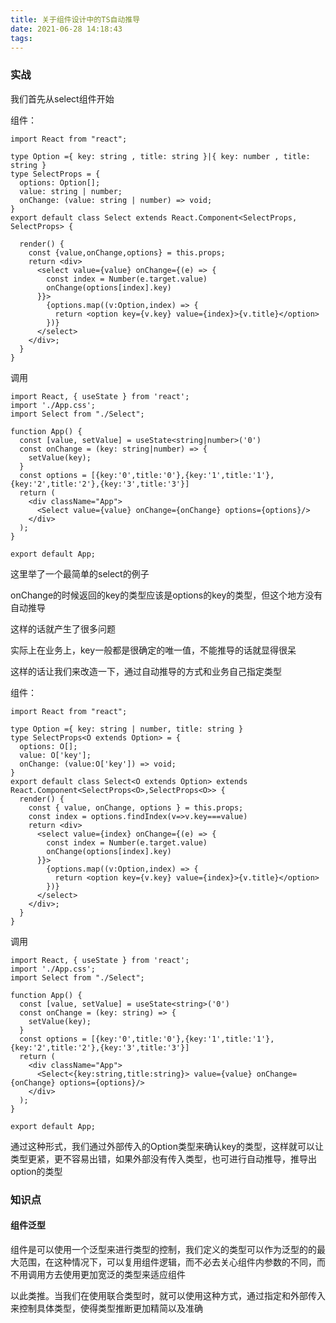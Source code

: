 ```yaml
---
title: 关于组件设计中的TS自动推导
date: 2021-06-28 14:18:43
tags:
---
```


### 实战

我们首先从select组件开始

组件：

```
import React from "react";

type Option ={ key: string , title: string }|{ key: number , title: string }
type SelectProps = {
  options: Option[];
  value: string | number;
  onChange: (value: string | number) => void;
}
export default class Select extends React.Component<SelectProps, SelectProps> {

  render() {
    const {value,onChange,options} = this.props;
    return <div>
      <select value={value} onChange={(e) => {
        const index = Number(e.target.value)
        onChange(options[index].key)
      }}>
        {options.map((v:Option,index) => {
          return <option key={v.key} value={index}>{v.title}</option>
        })}
      </select>
    </div>;
  }
}
```

调用

```
import React, { useState } from 'react';
import './App.css';
import Select from "./Select";

function App() {
  const [value, setValue] = useState<string|number>('0')
  const onChange = (key: string|number) => {
    setValue(key);
  }
  const options = [{key:'0',title:'0'},{key:'1',title:'1'},{key:'2',title:'2'},{key:'3',title:'3'}]
  return (
    <div className="App">
      <Select value={value} onChange={onChange} options={options}/>
    </div>
  );
}

export default App;
```

这里举了一个最简单的select的例子

onChange的时候返回的key的类型应该是options的key的类型，但这个地方没有自动推导

这样的话就产生了很多问题

实际上在业务上，key一般都是很确定的唯一值，不能推导的话就显得很呆

这样的话让我们来改造一下，通过自动推导的方式和业务自己指定类型

组件：

```
import React from "react";

type Option ={ key: string | number, title: string }
type SelectProps<O extends Option> = {
  options: O[];
  value: O['key'];
  onChange: (value:O['key']) => void;
}
export default class Select<O extends Option> extends React.Component<SelectProps<O>,SelectProps<O>> {
  render() {
    const { value, onChange, options } = this.props;
    const index = options.findIndex(v=>v.key===value)
    return <div>
      <select value={index} onChange={(e) => {
        const index = Number(e.target.value)
        onChange(options[index].key)
      }}>
        {options.map((v:Option,index) => {
          return <option key={v.key} value={index}>{v.title}</option>
        })}
      </select>
    </div>;
  }
}

```

调用

```
import React, { useState } from 'react';
import './App.css';
import Select from "./Select";

function App() {
  const [value, setValue] = useState<string>('0')
  const onChange = (key: string) => {
    setValue(key);
  }
  const options = [{key:'0',title:'0'},{key:'1',title:'1'},{key:'2',title:'2'},{key:'3',title:'3'}]
  return (
    <div className="App">
      <Select<{key:string,title:string}> value={value} onChange={onChange} options={options}/>
    </div>
  );
}

export default App;
```

通过这种形式，我们通过外部传入的Option类型来确认key的类型，这样就可以让类型更紧，更不容易出错，如果外部没有传入类型，也可进行自动推导，推导出option的类型

### 知识点

#### 组件泛型

组件是可以使用一个泛型来进行类型的控制，我们定义的类型可以作为泛型的的最大范围，在这种情况下，可以复用组件逻辑，而不必去关心组件内参数的不同，而不用调用方去使用更加宽泛的类型来适应组件

以此类推。当我们在使用联合类型时，就可以使用这种方式，通过指定和外部传入来控制具体类型，使得类型推断更加精简以及准确

